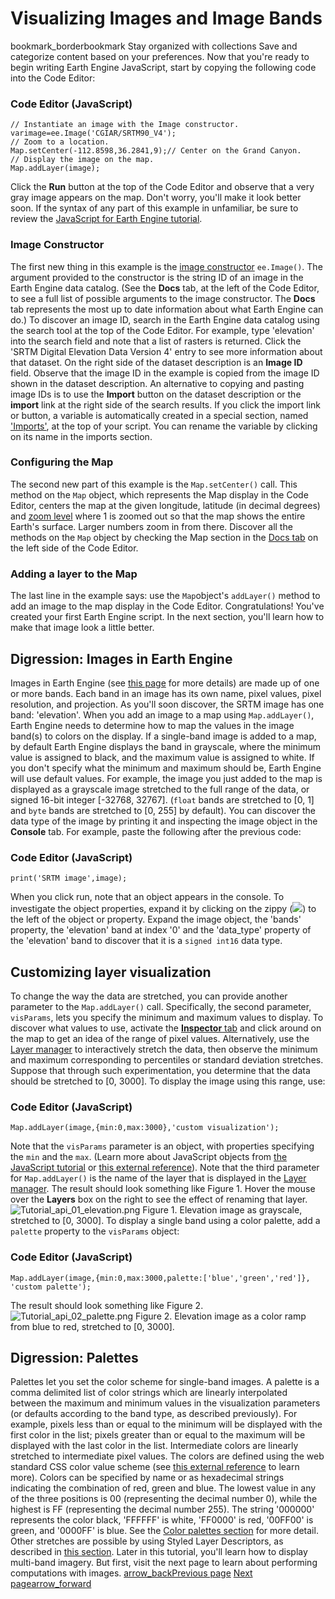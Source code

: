  
#  Visualizing Images and Image Bands
bookmark_borderbookmark Stay organized with collections  Save and categorize content based on your preferences. 
Now that you're ready to begin writing Earth Engine JavaScript, start by copying the following code into the Code Editor:
### Code Editor (JavaScript)
```
// Instantiate an image with the Image constructor.
varimage=ee.Image('CGIAR/SRTM90_V4');
// Zoom to a location.
Map.setCenter(-112.8598,36.2841,9);// Center on the Grand Canyon.
// Display the image on the map.
Map.addLayer(image);
```

Click the **Run** button at the top of the Code Editor and observe that a very gray image appears on the map. Don't worry, you'll make it look better soon. If the syntax of any part of this example in unfamiliar, be sure to review the [JavaScript for Earth Engine tutorial](https://developers.google.com/earth-engine/tutorials/tutorial_js_01).
### Image Constructor
The first new thing in this example is the [image constructor](https://developers.google.com/earth-engine/apidocs/ee-image) `ee.Image()`. The argument provided to the constructor is the string ID of an image in the Earth Engine data catalog. (See the **Docs** tab, at the left of the Code Editor, to see a full list of possible arguments to the image constructor. The **Docs** tab represents the most up to date information about what Earth Engine can do.)
To discover an image ID, search in the Earth Engine data catalog using the search tool at the top of the Code Editor. For example, type 'elevation' into the search field and note that a list of rasters is returned. Click the 'SRTM Digital Elevation Data Version 4' entry to see more information about that dataset. On the right side of the dataset description is an **Image ID** field. Observe that the image ID in the example is copied from the image ID shown in the dataset description. 
An alternative to copying and pasting image IDs is to use the **Import** button on the dataset description or the **import** link at the right side of the search results. If you click the import link or button, a variable is automatically created in a special section, named ['Imports'](https://developers.google.com/earth-engine/guides/playground#imports), at the top of your script. You can rename the variable by clicking on its name in the imports section.
### Configuring the Map
The second new part of this example is the `Map.setCenter()` call. This method on the `Map` object, which represents the Map display in the Code Editor, centers the map at the given longitude, latitude (in decimal degrees) and [zoom level](https://developers.google.com/maps/documentation/javascript/tutorial#zoom-levels) where 1 is zoomed out so that the map shows the entire Earth's surface. Larger numbers zoom in from there. Discover all the methods on the `Map` object by checking the Map section in the [Docs tab](https://developers.google.com/earth-engine/guides/playground#api-reference-docs-tab) on the left side of the Code Editor.
### Adding a layer to the Map
The last line in the example says: use the `Map`object's `addLayer()` method to add an image to the map display in the Code Editor.
Congratulations! You've created your first Earth Engine script. In the next section, you'll learn how to make that image look a little better.
## Digression: Images in Earth Engine
Images in Earth Engine (see [this page](https://developers.google.com/earth-engine/guides/image_overview) for more details) are made up of one or more bands. Each band in an image has its own name, pixel values, pixel resolution, and projection. As you'll soon discover, the SRTM image has one band: 'elevation'.
When you add an image to a map using `Map.addLayer()`, Earth Engine needs to determine how to map the values in the image band(s) to colors on the display. If a single-band image is added to a map, by default Earth Engine displays the band in grayscale, where the minimum value is assigned to black, and the maximum value is assigned to white. If you don't specify what the minimum and maximum should be, Earth Engine will use default values. For example, the image you just added to the map is displayed as a grayscale image stretched to the full range of the data, or signed 16-bit integer [-32768, 32767]. (`float` bands are stretched to [0, 1] and `byte` bands are stretched to [0, 255] by default).
You can discover the data type of the image by printing it and inspecting the image object in the **Console** tab. For example, paste the following after the previous code:
### Code Editor (JavaScript)
```
print('SRTM image',image);
```

When you click run, note that an object appears in the console. To investigate the object properties, expand it by clicking on the zippy (![](https://code.earthengine.google.com/images/zippy-tab.svg)) to the left of the object or property. Expand the image object, the 'bands' property, the 'elevation' band at index '0' and the 'data_type' property of the 'elevation' band to discover that it is a `signed int16` data type.
## Customizing layer visualization
To change the way the data are stretched, you can provide another parameter to the `Map.addLayer()` call. Specifically, the second parameter, `visParams`, lets you specify the minimum and maximum values to display. To discover what values to use, activate the [**Inspector** tab](https://developers.google.com/earth-engine/guides/playground#inspector-tab) and click around on the map to get an idea of the range of pixel values. Alternatively, use the [Layer manager](https://developers.google.com/earth-engine/guides/playground#layer-manager) to interactively stretch the data, then observe the minimum and maximum corresponding to percentiles or standard deviation stretches. Suppose that through such experimentation, you determine that the data should be stretched to [0, 3000]. To display the image using this range, use:
### Code Editor (JavaScript)
```
Map.addLayer(image,{min:0,max:3000},'custom visualization');
```

Note that the `visParams` parameter is an object, with properties specifying the `min` and the `max`. (Learn more about JavaScript objects from [the JavaScript tutorial](https://developers.google.com/earth-engine/tutorials/tutorial_js_01#basic-javascript-data-types) or [this external reference](https://developer.mozilla.org/en-US/docs/Web/JavaScript/Guide/Working_with_Objects)). Note that the third parameter for `Map.addLayer()` is the name of the layer that is displayed in the [Layer manager](https://developers.google.com/earth-engine/guides/playground#layer-manager). The result should look something like Figure 1. Hover the mouse over the **Layers** box on the right to see the effect of renaming that layer.
![Tutorial_api_01_elevation.png](https://developers.google.com/static/earth-engine/images/Tutorial_api_01_elevation.png) Figure 1. Elevation image as grayscale, stretched to [0, 3000]. 
To display a single band using a color palette, add a `palette` property to the `visParams` object:
### Code Editor (JavaScript)
```
Map.addLayer(image,{min:0,max:3000,palette:['blue','green','red']},
'custom palette');
```

The result should look something like Figure 2.
![Tutorial_api_02_palette.png](https://developers.google.com/static/earth-engine/images/Tutorial_api_02_palette.png) Figure 2. Elevation image as a color ramp from blue to red, stretched to [0, 3000]. 
## Digression: Palettes
Palettes let you set the color scheme for single-band images. A palette is a comma delimited list of color strings which are linearly interpolated between the maximum and minimum values in the visualization parameters (or defaults according to the band type, as described previously). For example, pixels less than or equal to the minimum will be displayed with the first color in the list; pixels greater than or equal to the maximum will be displayed with the last color in the list. Intermediate colors are linearly stretched to intermediate pixel values.
The colors are defined using the web standard CSS color value scheme (see [this external reference](https://en.wikipedia.org/wiki/Web_colors) to learn more). Colors can be specified by name or as hexadecimal strings indicating the combination of red, green and blue. The lowest value in any of the three positions is 00 (representing the decimal number 0), while the highest is FF (representing the decimal number 255). The string '000000' represents the color black, 'FFFFFF' is white, 'FF0000' is red, '00FF00' is green, and '0000FF' is blue. See the [Color palettes section](https://developers.google.com/earth-engine/guides/image_visualization#color-palettes) for more detail. Other stretches are possible by using Styled Layer Descriptors, as described in [this section](https://developers.google.com/earth-engine/guides/image_visualization#styled-layer-descriptors).
Later in this tutorial, you'll learn how to display multi-band imagery. But first, visit the next page to learn about performing computations with images.
[ arrow_backPrevious page](https://developers.google.com/earth-engine/tutorials/tutorial_api_01) [ Next pagearrow_forward](https://developers.google.com/earth-engine/tutorials/tutorial_api_03)
